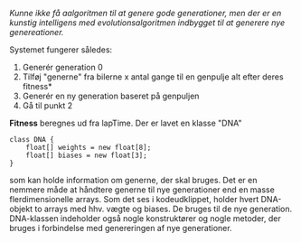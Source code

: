 *Kunne ikke få aalgoritmen til at genere gode generationer, men der er en kunstig intelligens med evolutionsalgoritmen indbygget til at generere nye genereationer.* 

Systemet fungerer således: 
 1. Generér generation 0
 2. Tilføj "generne" fra bilerne x antal gange til en genpulje alt efter deres fitness*
 3. Generér en ny generation baseret på genpuljen
 4. Gå til punkt 2

**Fitness** beregnes ud fra lapTime.
Der er lavet en klasse "DNA"

    class DNA {
	    float[] weights = new float[8];
		float[] biases = new float[3];
    }
 som kan holde information om generne, der skal bruges. Det er en nemmere måde at håndtere generne til nye generationer end en masse flerdimensionelle arrays. 
 Som det ses i kodeudklippet, holder hvert DNA-objekt to arrays med hhv. vægte og biases. De bruges til de nye generation. DNA-klassen indeholder også nogle konstruktører og nogle metoder, der bruges i forbindelse med genereringen af nye generationer. 
 
 